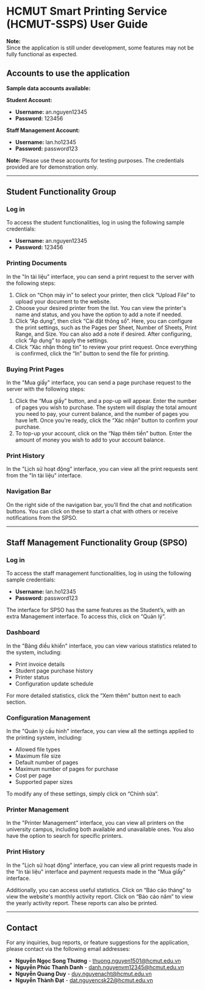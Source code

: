 # HCMUT Smart Printing Service (HCMUT-SSPS) User Guide

**Note:**  
Since the application is still under development, some features may not be fully functional as expected. 

## Accounts to use the application

**Sample data accounts available:**

**Student Account:**
- **Username:** an.nguyen12345
- **Password:** 123456

**Staff Management Account:**
- **Username:** lan.ho12345
- **Password:** password123

**Note:** Please use these accounts for testing purposes. The credentials provided are for demonstration only.

---

## Student Functionality Group

### Log in
To access the student functionalities, log in using the following sample credentials:

- **Username:** an.nguyen12345
- **Password:** 123456

### Printing Documents
In the "In tài liệu" interface, you can send a print request to the server with the following steps:

1. Click on “Chọn máy in” to select your printer, then click “Upload File” to upload your document to the website.
2. Choose your desired printer from the list. You can view the printer's name and status, and you have the option to add a note if needed.
3. Click “Áp dụng”, then click “Cài đặt thông số”. Here, you can configure the print settings, such as the Pages per Sheet, Number of Sheets, Print Range, and Size. You can also add a note if desired. After configuring, click “Áp dụng” to apply the settings.
4. Click “Xác nhận thông tin” to review your print request. Once everything is confirmed, click the “In” button to send the file for printing.

### Buying Print Pages
In the "Mua giấy" interface, you can send a page purchase request to the server with the following steps:

1. Click the “Mua giấy” button, and a pop-up will appear. Enter the number of pages you wish to purchase. The system will display the total amount you need to pay, your current balance, and the number of pages you have left. Once you're ready, click the “Xác nhận” button to confirm your purchase.
2. To top-up your account, click on the “Nạp thêm tiền” button. Enter the amount of money you wish to add to your account balance.

### Print History
In the "Lịch sử hoạt động" interface, you can view all the print requests sent from the "In tài liệu" interface.

### Navigation Bar
On the right side of the navigation bar, you'll find the chat and notification buttons. You can click on these to start a chat with others or receive notifications from the SPSO.

---

## Staff Management Functionality Group (SPSO)

### Log in
To access the staff management functionalities, log in using the following sample credentials:

- **Username:** lan.ho12345
- **Password:** password123

The interface for SPSO has the same features as the Student’s, with an extra Management interface. To access this, click on “Quản lý”.

### Dashboard
In the "Bảng điều khiển" interface, you can view various statistics related to the system, including:
- Print invoice details
- Student page purchase history
- Printer status
- Configuration update schedule

For more detailed statistics, click the “Xem thêm” button next to each section.

### Configuration Management
In the "Quản lý cấu hình" interface, you can view all the settings applied to the printing system, including:
- Allowed file types
- Maximum file size
- Default number of pages
- Maximum number of pages for purchase
- Cost per page
- Supported paper sizes

To modify any of these settings, simply click on “Chỉnh sửa”.

### Printer Management
In the "Printer Management" interface, you can view all printers on the university campus, including both available and unavailable ones. You also have the option to search for specific printers.

### Print History
In the "Lịch sử hoạt động" interface, you can view all print requests made in the "In tài liệu" interface and payment requests made in the "Mua giấy" interface.

Additionally, you can access useful statistics. Click on “Báo cáo tháng” to view the website's monthly activity report. Click on “Báo cáo năm” to view the yearly activity report. These reports can also be printed.

---

## Contact

For any inquiries, bug reports, or feature suggestions for the application, please contact via the following email addresses:

- **Nguyễn Ngọc Song Thương** - thuong.nguyen1501@hcmut.edu.vn
- **Nguyễn Phúc Thanh Danh** - danh.nguyenvm12345@hcmut.edu.vn
- **Nguyễn Quang Duy** - duy.nguyenacht@hcmut.edu.vn
- **Nguyễn Thành Đạt** - dat.nguyencsk22@hcmut.edu.vn

